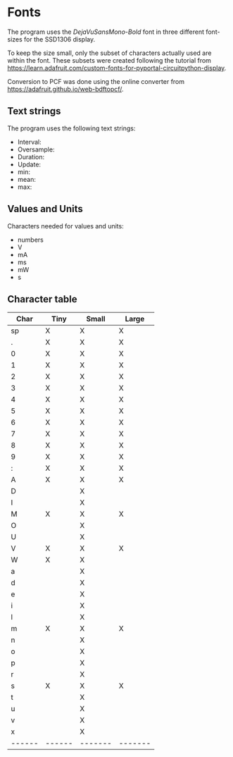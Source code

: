 Fonts
=====

The program uses the *DejaVuSansMono-Bold* font in three different
font-sizes for the SSD1306 display.

To keep the size small, only the subset of characters actually used
are within the font. These subsets were created following the
tutorial from
<https://learn.adafruit.com/custom-fonts-for-pyportal-circuitpython-display>.

Conversion to PCF was done using the online converter from
<https://adafruit.github.io/web-bdftopcf/>.

Text strings
------------

The program uses the following text strings:

  - Interval:
  - Oversample:
  - Duration:
  - Update:
  - min:
  - mean:
  - max:


Values and Units
----------------

Characters needed for values and units:

  - numbers
  - V
  - mA
  - ms
  - mW
  - s

Character table
---------------

| Char | Tiny | Small | Large |
|------|------|-------|-------|
| sp   |   X  |   X   |   X   |
| .    |   X  |   X   |   X   |
| 0    |   X  |   X   |   X   |
| 1    |   X  |   X   |   X   |
| 2    |   X  |   X   |   X   |
| 3    |   X  |   X   |   X   |
| 4    |   X  |   X   |   X   |
| 5    |   X  |   X   |   X   |
| 6    |   X  |   X   |   X   |
| 7    |   X  |   X   |   X   |
| 8    |   X  |   X   |   X   |
| 9    |   X  |   X   |   X   |
| :    |   X  |   X   |   X   |
| A    |   X  |   X   |   X   |
| D    |      |   X   |       |
| I    |      |   X   |       |
| M    |   X  |   X   |   X   |
| O    |      |   X   |       |
| U    |      |   X   |       |
| V    |   X  |   X   |   X   |
| W    |   X  |   X   |       |
| a    |      |   X   |       |
| d    |      |   X   |       |
| e    |      |   X   |       |
| i    |      |   X   |       |
| l    |      |   X   |       |
| m    |   X  |   X   |   X   |
| n    |      |   X   |       |
| o    |      |   X   |       |
| p    |      |   X   |       |
| r    |      |   X   |       |
| s    |   X  |   X   |   X   |
| t    |      |   X   |       |
| u    |      |   X   |       |
| v    |      |   X   |       |
| x    |      |   X   |       |
|------|------|-------|-------|

